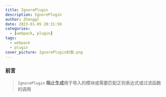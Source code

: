 ```yaml
---
title: IgnorePlugin
description: IgnorePlugin
author: Zhenggl
date: 2023-01-05 20:31:59
categories:
  - [webpack, plugin]
tags:
  - webpack
  - plugin
cover_picture: IgnorePlugin封面.png
---
```


### 前言
> `IgnorePlugin` **阻止生成**用于导入的模块或需要匹配正则表达式或过滤函数的调用